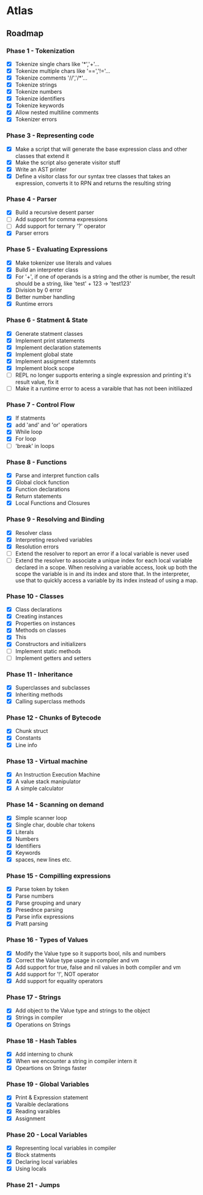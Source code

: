 # Atlas 

## Roadmap

### Phase 1 - Tokenization
- [x] Tokenize single chars like '*','+'...
- [x] Tokenize multiple chars like '==','!='...
- [x] Tokenize comments '//','/*'...
- [x] Tokenize strings
- [x] Tokenize numbers
- [x] Tokenize identifiers
- [x] Tokenize keywords
- [x] Allow nested multiline comments
- [x] Tokenizer errors

### Phase 3 - Representing code
- [x] Make a script that will generate the base expression class and other classes that extend it
- [x] Make the script also generate visitor stuff
- [x] Write an AST printer
- [x] Define a visitor class for our syntax tree classes that takes an expression, converts it to RPN and returns the resulting string

### Phase 4 - Parser
- [x] Build a recursive desent parser
- [ ] Add support for comma expressions
- [ ] Add support for ternary '?' operator
- [x] Parser errors

### Phase 5 - Evaluating Expressions
- [x] Make tokenizer use literals and values
- [x] Build an interpreter class
- [x] For '+', if one of operands is a string and the other is number, the result should be a string, like 'test' + 123 -> 'test123'
- [x] Division by 0 error
- [x] Better number handling
- [x] Runtime errors

### Phase 6 - Statment & State
- [x] Generate statment classes
- [x] Implement print statements
- [x] Implement declaration statements
- [x] Implement global state
- [x] Implement assigment statemnts
- [x] Implement block scope
- [ ] REPL no longer supports entering a single expression and printing it's result value, fix it
- [ ] Make it a runtime error to acess a varaible that has not been initiliazed

### Phase 7 - Control Flow
- [x] If statments
- [x] add 'and' and 'or' operatiors
- [x] While loop
- [x] For loop
- [ ] 'break' in loops

### Phase 8 - Functions
- [x] Parse and interpret function calls
- [x] Global clock function
- [x] Function declarations
- [x] Return statements
- [x] Local Functions and Closures

### Phase 9 - Resolving and Binding
- [x] Resolver class
- [x] Interpreting resolved variables
- [x] Resolution errors
- [ ] Extend the resolver to report an error if a local variable is never used
- [ ] Extend the resolver to associate a unique index for each local variable declared in a scope. When resolving a variable access, look up both the scope the variable is in and its index and store that. In the interpreter, use that to quickly access a variable by its index instead of using a map.

### Phase 10 - Classes
- [x] Class declarations
- [x] Creating instances
- [x] Properties on instances
- [x] Methods on classes
- [x] This
- [x] Constructors and initializers
- [ ] Implement static methods
- [ ] Implement getters and setters

### Phase 11 - Inheritance
- [x] Superclasses and subclasses
- [x] Inheriting methods
- [x] Calling superclass methods

### Phase 12 - Chunks of Bytecode
- [x] Chunk struct
- [x] Constants 
- [x] Line info

### Phase 13 - Virtual machine
- [x] An Instruction Execution Machine
- [x] A value stack manipulator
- [x] A simple calculator 

### Phase 14 - Scanning on demand
- [x] Simple scanner loop
- [x] Single char, double char tokens
- [x] Literals
- [x] Numbers
- [x] Identifiers
- [x] Keywords
- [x] spaces, new lines etc.

### Phase 15 - Compilling expressions
- [x] Parse token by token
- [x] Parse numbers
- [x] Parse grouping and unary
- [x] Presednce parsing
- [x] Parse infix expressions
- [x] Pratt parsing

### Phase 16 - Types of Values
- [x] Modify the Value type so it supports bool, nils and numbers
- [x] Correct the Value type usage in compiler and vm
- [x] Add support for true, false and nil values in both compiler and vm
- [x] Add support for '!', NOT operator
- [x] Add support for equality operators

### Phase 17 - Strings
- [x] Add object to the Value type and strings to the object
- [x] Strings in compiler
- [x] Operations on Strings

### Phase 18 - Hash Tables
- [x] Add interning to chunk
- [x] When we encounter a string in compiler intern it
- [x] Opeartions on Strings faster

### Phase 19 - Global Variables
- [x] Print & Expression statement
- [x] Varaible declarations
- [x] Reading varaibles
- [x] Assignment

### Phase 20 - Local Variables
- [x] Representing local variables in compiler
- [x] Block statments
- [x] Declaring local variables
- [x] Using locals

### Phase 21 - Jumps




